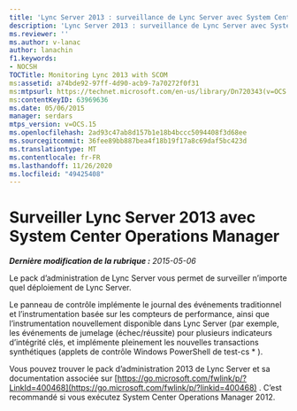 ```yaml
---
title: 'Lync Server 2013 : surveillance de Lync Server avec System Center Operations Manager'
description: 'Lync Server 2013 : surveillance de Lync Server avec System Center Operations Manager.'
ms.reviewer: ''
ms.author: v-lanac
author: lanachin
f1.keywords:
- NOCSH
TOCTitle: Monitoring Lync 2013 with SCOM
ms:assetid: a74bde92-97ff-4d90-acb9-7a70272f0f31
ms:mtpsurl: https://technet.microsoft.com/en-us/library/Dn720343(v=OCS.15)
ms:contentKeyID: 63969636
ms.date: 05/06/2015
manager: serdars
mtps_version: v=OCS.15
ms.openlocfilehash: 2ad93c47ab8d157b1e18b4bccc5094408f3d68ee
ms.sourcegitcommit: 36fee89bb887bea4f18b19f17a8c69daf5bc423d
ms.translationtype: MT
ms.contentlocale: fr-FR
ms.lasthandoff: 11/26/2020
ms.locfileid: "49425408"
---
```

# <a name="monitoring-lync-server-2013-with-system-center-operations-manager"></a>Surveiller Lync Server 2013 avec System Center Operations Manager

<div data-xmlns="http://www.w3.org/1999/xhtml">

<div class="topic" data-xmlns="http://www.w3.org/1999/xhtml" data-msxsl="urn:schemas-microsoft-com:xslt" data-cs="https://msdn.microsoft.com/">

<div data-asp="https://msdn2.microsoft.com/asp">



</div>

<div id="mainSection">

<div id="mainBody">

<span> </span>

_**Dernière modification de la rubrique :** 2015-05-06_

Le pack d’administration de Lync Server vous permet de surveiller n’importe quel déploiement de Lync Server.

Le panneau de contrôle implémente le journal des événements traditionnel et l’instrumentation basée sur les compteurs de performance, ainsi que l’instrumentation nouvellement disponible dans Lync Server (par exemple, les événements de jumelage (échec/réussite) pour plusieurs indicateurs d’intégrité clés, et implémente pleinement les nouvelles transactions synthétiques (applets de contrôle Windows PowerShell de test-cs \* ).

Vous pouvez trouver le pack d’administration 2013 de Lync Server et sa documentation associée sur [https://go.microsoft.com/fwlink/p/?LinkId=400468](https://go.microsoft.com/fwlink/p/?linkid=400468) . C’est recommandé si vous exécutez System Center Operations Manager 2012.

</div>

<span> </span>

</div>

</div>

</div>

